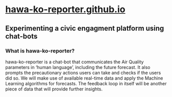 # [hawa-ko-reporter.github.io](https://hawa-ko-reporter.github.io/)
## Experimenting a civic engagment platform using chat-bots
### What is hawa-ko-reporter?
hawa-ko-reporter is a chat-bot that communicates the Air Quality parameters in ‘human language’, including the future forecast. It also prompts the precautionary actions users can take and checks if the users did so. We will make use of available real-time data and apply the Machine Learning algorithms for forecasts. The feedback loop in itself will be another piece of data that will provide further insights.

